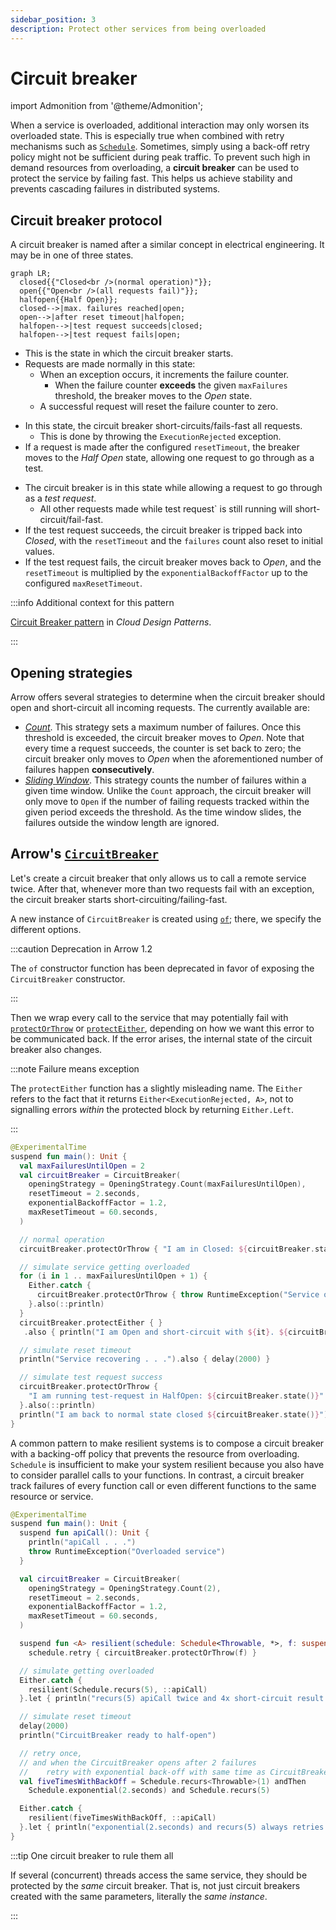 ```yaml
---
sidebar_position: 3
description: Protect other services from being overloaded
---
```


# Circuit breaker

import Admonition from '@theme/Admonition';

<!--- TEST_NAME CircuitBreaker -->

When a service is overloaded, additional interaction may only worsen its
overloaded state. This is especially true when combined with retry mechanisms such as [`Schedule`](../retry-and-repeat/).
Sometimes, simply using a back-off retry policy might not be sufficient 
during peak traffic. To prevent such high in demand resources from overloading, 
a **circuit breaker** can be used to protect the service by failing fast. This helps us 
achieve stability and prevents cascading failures in distributed systems.

## Circuit breaker protocol

A circuit breaker is named after a similar concept in electrical engineering.
It may be in one of three states.

```mermaid
graph LR;
  closed{{"Closed<br />(normal operation)"}};
  open{{"Open<br />(all requests fail)"}};
  halfopen{{Half Open}};
  closed-->|max. failures reached|open;
  open-->|after reset timeout|halfopen;
  halfopen-->|test request succeeds|closed;
  halfopen-->|test request fails|open;
```

<Admonition type="note" icon="🔀" title="Closed">

- This is the state in which the circuit breaker starts.
- Requests are made normally in this state:
  - When an exception occurs, it increments the failure counter.
    - When the failure counter **exceeds** the given `maxFailures` threshold,
      the breaker moves to the _Open_ state.
  - A successful request will reset the failure counter to zero.

</Admonition>

<Admonition type="note" icon="⏹️" title="Open">

- In this state, the circuit breaker short-circuits/fails-fast all requests.
  - This is done by throwing the `ExecutionRejected` exception.
- If a request is made after the configured `resetTimeout`, 
  the breaker moves to the _Half Open_ state,
  allowing one request to go through as a test.

</Admonition>

<Admonition type="note" icon="⤴️" title="Half Open">

- The circuit breaker is in this state while allowing a request to go through as a _test request_.
  - All other requests made while test request` is still running will short-circuit/fail-fast.
- If the test request succeeds, the circuit breaker is tripped back into _Closed_,
  with the `resetTimeout` and the `failures` count also reset to initial values.
- If the test request fails, the circuit breaker moves back to _Open_, 
  and the `resetTimeout` is multiplied by the `exponentialBackoffFactor` 
  up to the configured `maxResetTimeout`.

</Admonition>

:::info Additional context for this pattern

[Circuit Breaker pattern](https://learn.microsoft.com/en-us/azure/architecture/patterns/circuit-breaker)
in _Cloud Design Patterns_.

:::

## Opening strategies

Arrow offers several strategies to determine when the circuit breaker should open and short-circuit all incoming requests. The currently available are:

- [_Count_](https://apidocs.arrow-kt.io/arrow-resilience/arrow.resilience/-circuit-breaker/-opening-strategy/-count/index.html).
  This strategy sets a maximum number of failures. Once this threshold is exceeded, the circuit breaker moves to _Open_.
  Note that every time a request succeeds, the counter is set back to zero; the circuit breaker only
  moves to _Open_ when the aforementioned number of failures happen **consecutively**.
- [_Sliding Window_](https://apidocs.arrow-kt.io/arrow-resilience/arrow.resilience/-circuit-breaker/-opening-strategy/-sliding-window/index.html).
  This strategy counts the number of failures within a given time window. Unlike the `Count` approach, the circuit breaker
  will only move to `Open` if the number of failing requests tracked within the given period exceeds the threshold. As the
  time window slides, the failures outside the window length are ignored.

## Arrow's [`CircuitBreaker`](https://apidocs.arrow-kt.io/arrow-resilience/arrow.resilience/-circuit-breaker/index.html)

Let's create a circuit breaker that only allows us to call a remote service twice.
After that, whenever more than two requests fail with an exception, 
the circuit breaker starts short-circuiting/failing-fast.

A new instance of `CircuitBreaker` is created using [`of`](https://apidocs.arrow-kt.io/arrow-resilience/arrow.resilience/-circuit-breaker/-companion/of.html); there, we specify
the different options. 

:::caution Deprecation in Arrow 1.2

The `of` constructor function has been deprecated in favor of exposing the `CircuitBreaker` constructor.

:::

Then we wrap every call to the service that may
potentially fail with [`protectOrThrow`](https://apidocs.arrow-kt.io/arrow-resilience/arrow.resilience/-circuit-breaker/protect-or-throw.html) or [`protectEither`](https://apidocs.arrow-kt.io/arrow-resilience/arrow.resilience/-circuit-breaker/protect-either.html), depending on how we
want this error to be communicated back. If the error arises, the internal state
of the circuit breaker also changes.

:::note Failure means exception

The `protectEither` function has a slightly misleading name. The `Either`
refers to the fact that it returns `Either<ExecutionRejected, A>`, not to
signalling errors _within_ the protected block by returning `Either.Left`.

:::

<!--- INCLUDE
import arrow.core.Either
import arrow.resilience.CircuitBreaker
import arrow.resilience.CircuitBreaker.OpeningStrategy
import kotlin.time.Duration.Companion.seconds
import kotlin.time.ExperimentalTime
import kotlinx.coroutines.delay
-->
```kotlin
@ExperimentalTime
suspend fun main(): Unit {
  val maxFailuresUntilOpen = 2
  val circuitBreaker = CircuitBreaker(
    openingStrategy = OpeningStrategy.Count(maxFailuresUntilOpen),
    resetTimeout = 2.seconds,
    exponentialBackoffFactor = 1.2,
    maxResetTimeout = 60.seconds,
  )

  // normal operation
  circuitBreaker.protectOrThrow { "I am in Closed: ${circuitBreaker.state()}" }.also(::println)

  // simulate service getting overloaded
  for (i in 1 .. maxFailuresUntilOpen + 1) {
    Either.catch {
      circuitBreaker.protectOrThrow { throw RuntimeException("Service overloaded") }
    }.also(::println)
  }
  circuitBreaker.protectEither { }
   .also { println("I am Open and short-circuit with ${it}. ${circuitBreaker.state()}") }

  // simulate reset timeout
  println("Service recovering . . .").also { delay(2000) }

  // simulate test request success
  circuitBreaker.protectOrThrow { 
    "I am running test-request in HalfOpen: ${circuitBreaker.state()}" 
  }.also(::println)
  println("I am back to normal state closed ${circuitBreaker.state()}")
}
```
<!--- KNIT example-circuitbreaker-01.kt -->

A common pattern to make resilient systems is to compose a circuit breaker with 
a backing-off policy that prevents the resource from overloading. `Schedule` is insufficient to make your system resilient because you 
also have to consider parallel calls to your functions.
In contrast, a circuit breaker track failures of every function call or 
even different functions to the same resource or service.

<!--- INCLUDE
import arrow.core.Either
import arrow.resilience.CircuitBreaker
import arrow.resilience.CircuitBreaker.OpeningStrategy
import arrow.resilience.Schedule
import arrow.resilience.retry
import kotlin.time.Duration.Companion.seconds
import kotlin.time.ExperimentalTime
import kotlinx.coroutines.delay
-->
```kotlin
@ExperimentalTime
suspend fun main(): Unit {
  suspend fun apiCall(): Unit {
    println("apiCall . . .")
    throw RuntimeException("Overloaded service")
  }

  val circuitBreaker = CircuitBreaker(
    openingStrategy = OpeningStrategy.Count(2),
    resetTimeout = 2.seconds,
    exponentialBackoffFactor = 1.2,
    maxResetTimeout = 60.seconds,
  )

  suspend fun <A> resilient(schedule: Schedule<Throwable, *>, f: suspend () -> A): A =
    schedule.retry { circuitBreaker.protectOrThrow(f) }

  // simulate getting overloaded
  Either.catch {
    resilient(Schedule.recurs(5), ::apiCall)
  }.let { println("recurs(5) apiCall twice and 4x short-circuit result from CircuitBreaker: $it") }

  // simulate reset timeout
  delay(2000)
  println("CircuitBreaker ready to half-open")

  // retry once,
  // and when the CircuitBreaker opens after 2 failures
  //    retry with exponential back-off with same time as CircuitBreaker's resetTimeout
  val fiveTimesWithBackOff = Schedule.recurs<Throwable>(1) andThen
    Schedule.exponential(2.seconds) and Schedule.recurs(5)

  Either.catch {
    resilient(fiveTimesWithBackOff, ::apiCall)
  }.let { println("exponential(2.seconds) and recurs(5) always retries with actual apiCall: $it") }
}
```
<!--- KNIT example-circuitbreaker-02.kt -->

:::tip One circuit breaker to rule them all

If several (concurrent) threads access the same service, they should be
protected by the _same_ circuit breaker. That is, not just circuit breakers created
with the same parameters, literally the _same instance_.

:::
